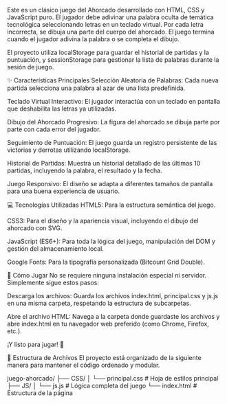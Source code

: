 
Este es un clásico juego del Ahorcado desarrollado con HTML, CSS y JavaScript puro. El jugador debe adivinar una palabra oculta de temática tecnológica seleccionando letras en un teclado virtual. Por cada letra incorrecta, se dibuja una parte del cuerpo del ahorcado. El juego termina cuando el jugador adivina la palabra o se completa el dibujo.

El proyecto utiliza localStorage para guardar el historial de partidas y la puntuación, y sessionStorage para gestionar la lista de palabras durante la sesión de juego.

✨ Características Principales
Selección Aleatoria de Palabras: Cada nueva partida selecciona una palabra al azar de una lista predefinida.

Teclado Virtual Interactivo: El jugador interactúa con un teclado en pantalla que deshabilita las letras ya utilizadas.

Dibujo del Ahorcado Progresivo: La figura del ahorcado se dibuja parte por parte con cada error del jugador.

Seguimiento de Puntuación: El juego guarda un registro persistente de las victorias y derrotas utilizando localStorage.

Historial de Partidas: Muestra un historial detallado de las últimas 10 partidas, incluyendo la palabra, el resultado y la fecha.

Juego Responsivo: El diseño se adapta a diferentes tamaños de pantalla para una buena experiencia de usuario.

💻 Tecnologías Utilizadas
HTML5: Para la estructura semántica del juego.

CSS3: Para el diseño y la apariencia visual, incluyendo el dibujo del ahorcado con SVG.

JavaScript (ES6+): Para toda la lógica del juego, manipulación del DOM y gestión del almacenamiento local.

Google Fonts: Para la tipografía personalizada (Bitcount Grid Double).

🚀 Cómo Jugar
No se requiere ninguna instalación especial ni servidor. Simplemente sigue estos pasos:

Descarga los archivos: Guarda los archivos index.html, principal.css y js.js en una misma carpeta, respetando la estructura de subcarpetas.

Abre el archivo HTML: Navega a la carpeta donde guardaste los archivos y abre index.html en tu navegador web preferido (como Chrome, Firefox, etc.).

¡Y listo para jugar! 🎉

📂 Estructura de Archivos
El proyecto está organizado de la siguiente manera para mantener el código ordenado y modular.

juego-ahorcado/
├── CSS/
│   └── principal.css     # Hoja de estilos principal
├── JS/
│   └── js.js             # Lógica completa del juego
└── index.html            # Estructura de la página